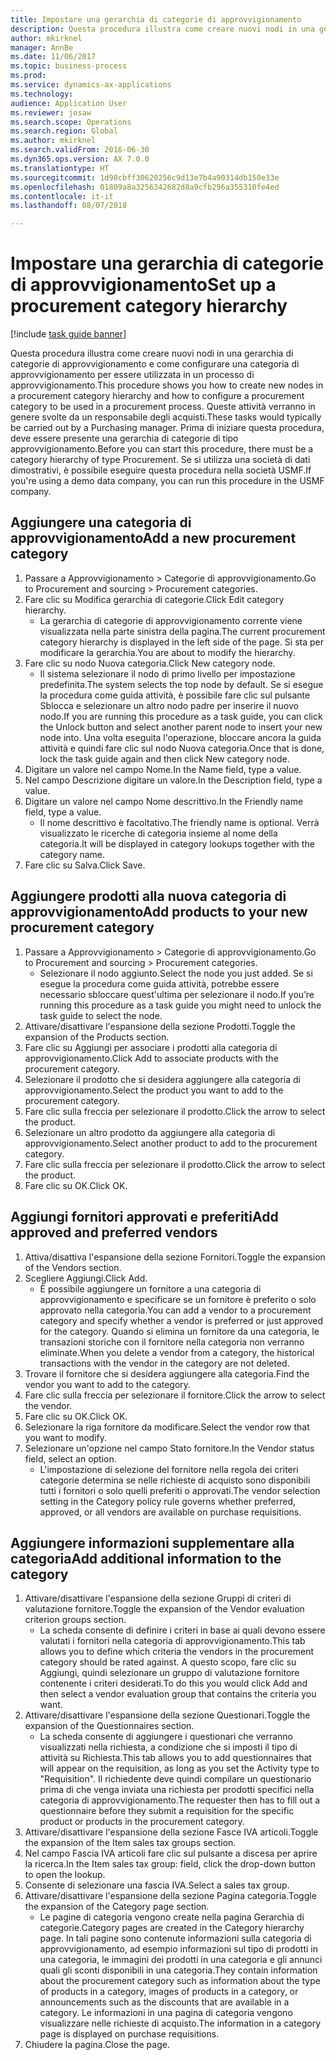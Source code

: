 ```yaml
--- 
title: Impostare una gerarchia di categorie di approvvigionamento
description: Questa procedura illustra come creare nuovi nodi in una gerarchia di categorie di approvvigionamento e come configurare una categoria di approvvigionamento per essere utilizzata in un processo di approvvigionamento.
author: mkirknel
manager: AnnBe
ms.date: 11/06/2017
ms.topic: business-process
ms.prod: 
ms.service: dynamics-ax-applications
ms.technology: 
audience: Application User
ms.reviewer: josaw
ms.search.scope: Operations
ms.search.region: Global
ms.author: mkirknel
ms.search.validFrom: 2016-06-30
ms.dyn365.ops.version: AX 7.0.0
ms.translationtype: HT
ms.sourcegitcommit: 1d98cbff30620256c9d13e7b4a90314db150e33e
ms.openlocfilehash: 01809a8a3256342682d8a9cfb296a355310fe4ed
ms.contentlocale: it-it
ms.lasthandoff: 08/07/2018

---
```

# <a name="set-up-a-procurement-category-hierarchy"></a><span data-ttu-id="c6cad-103">Impostare una gerarchia di categorie di approvvigionamento</span><span class="sxs-lookup"><span data-stu-id="c6cad-103">Set up a procurement category hierarchy</span></span>

[!include [task guide banner](../../includes/task-guide-banner.md)]

<span data-ttu-id="c6cad-104">Questa procedura illustra come creare nuovi nodi in una gerarchia di categorie di approvvigionamento e come configurare una categoria di approvvigionamento per essere utilizzata in un processo di approvvigionamento.</span><span class="sxs-lookup"><span data-stu-id="c6cad-104">This procedure shows you how to create new nodes in a procurement category hierarchy and how to configure a procurement category to be used in a procurement process.</span></span> <span data-ttu-id="c6cad-105">Queste attività verranno in genere svolte da un responsabile degli acquisti.</span><span class="sxs-lookup"><span data-stu-id="c6cad-105">These tasks would typically be carried out by a Purchasing manager.</span></span> <span data-ttu-id="c6cad-106">Prima di iniziare questa procedura, deve essere presente una gerarchia di categorie di tipo approvvigionamento.</span><span class="sxs-lookup"><span data-stu-id="c6cad-106">Before you can start this procedure, there must be a category hierarchy of type Procurement.</span></span> <span data-ttu-id="c6cad-107">Se si utilizza una società di dati dimostrativi, è possibile eseguire questa procedura nella società USMF.</span><span class="sxs-lookup"><span data-stu-id="c6cad-107">If you're using a demo data company, you can run this procedure in the USMF company.</span></span>


## <a name="add-a-new-procurement-category"></a><span data-ttu-id="c6cad-108">Aggiungere una categoria di approvvigionamento</span><span class="sxs-lookup"><span data-stu-id="c6cad-108">Add a new procurement category</span></span>
1. <span data-ttu-id="c6cad-109">Passare a Approvvigionamento > Categorie di approvvigionamento.</span><span class="sxs-lookup"><span data-stu-id="c6cad-109">Go to Procurement and sourcing > Procurement categories.</span></span>
2. <span data-ttu-id="c6cad-110">Fare clic su Modifica gerarchia di categorie.</span><span class="sxs-lookup"><span data-stu-id="c6cad-110">Click Edit category hierarchy.</span></span>
    * <span data-ttu-id="c6cad-111">La gerarchia di categorie di approvvigionamento corrente viene visualizzata nella parte sinistra della pagina.</span><span class="sxs-lookup"><span data-stu-id="c6cad-111">The current procurement category hierarchy is displayed in the left side of the page.</span></span> <span data-ttu-id="c6cad-112">Si sta per modificare la gerarchia.</span><span class="sxs-lookup"><span data-stu-id="c6cad-112">You  are about to modify the hierarchy.</span></span>  
3. <span data-ttu-id="c6cad-113">Fare clic su nodo Nuova categoria.</span><span class="sxs-lookup"><span data-stu-id="c6cad-113">Click New category node.</span></span>
    * <span data-ttu-id="c6cad-114">Il sistema selezionare il nodo di primo livello per impostazione predefinita.</span><span class="sxs-lookup"><span data-stu-id="c6cad-114">The system selects the top node by default.</span></span> <span data-ttu-id="c6cad-115">Se si esegue la procedura come guida attività, è possibile fare clic sul pulsante Sblocca e selezionare un altro nodo padre per inserire il nuovo nodo.</span><span class="sxs-lookup"><span data-stu-id="c6cad-115">If you are running this procedure as a task guide, you can click the Unlock button and select another parent node to insert your new node into.</span></span> <span data-ttu-id="c6cad-116">Una volta eseguita l'operazione, bloccare ancora la guida attività e quindi fare clic sul nodo Nuova categoria.</span><span class="sxs-lookup"><span data-stu-id="c6cad-116">Once that is done, lock the task guide again and then click New category node.</span></span>  
4. <span data-ttu-id="c6cad-117">Digitare un valore nel campo Nome.</span><span class="sxs-lookup"><span data-stu-id="c6cad-117">In the Name field, type a value.</span></span>
5. <span data-ttu-id="c6cad-118">Nel campo Descrizione digitare un valore.</span><span class="sxs-lookup"><span data-stu-id="c6cad-118">In the Description field, type a value.</span></span>
6. <span data-ttu-id="c6cad-119">Digitare un valore nel campo Nome descrittivo.</span><span class="sxs-lookup"><span data-stu-id="c6cad-119">In the Friendly name field, type a value.</span></span>
    * <span data-ttu-id="c6cad-120">Il nome descrittivo è facoltativo.</span><span class="sxs-lookup"><span data-stu-id="c6cad-120">The friendly name is optional.</span></span> <span data-ttu-id="c6cad-121">Verrà visualizzato le ricerche di categoria insieme al nome della categoria.</span><span class="sxs-lookup"><span data-stu-id="c6cad-121">It will be displayed in category lookups together with the category name.</span></span>  
7. <span data-ttu-id="c6cad-122">Fare clic su Salva.</span><span class="sxs-lookup"><span data-stu-id="c6cad-122">Click Save.</span></span>

## <a name="add-products-to-your-new-procurement-category"></a><span data-ttu-id="c6cad-123">Aggiungere prodotti alla nuova categoria di approvvigionamento</span><span class="sxs-lookup"><span data-stu-id="c6cad-123">Add products to your new procurement category</span></span>
1. <span data-ttu-id="c6cad-124">Passare a Approvvigionamento > Categorie di approvvigionamento.</span><span class="sxs-lookup"><span data-stu-id="c6cad-124">Go to Procurement and sourcing > Procurement categories.</span></span>
    * <span data-ttu-id="c6cad-125">Selezionare il nodo aggiunto.</span><span class="sxs-lookup"><span data-stu-id="c6cad-125">Select the node you just added.</span></span> <span data-ttu-id="c6cad-126">Se si esegue la procedura come guida attività, potrebbe essere necessario sbloccare quest'ultima per selezionare il nodo.</span><span class="sxs-lookup"><span data-stu-id="c6cad-126">If you’re running this procedure as a task guide you might need to unlock the task guide to select the node.</span></span>  
2. <span data-ttu-id="c6cad-127">Attivare/disattivare l'espansione della sezione Prodotti.</span><span class="sxs-lookup"><span data-stu-id="c6cad-127">Toggle the expansion of the Products section.</span></span>
3. <span data-ttu-id="c6cad-128">Fare clic su Aggiungi per associare i prodotti alla categoria di approvvigionamento.</span><span class="sxs-lookup"><span data-stu-id="c6cad-128">Click Add to associate products with the procurement category.</span></span>
4. <span data-ttu-id="c6cad-129">Selezionare il prodotto che si desidera aggiungere alla categoria di approvvigionamento.</span><span class="sxs-lookup"><span data-stu-id="c6cad-129">Select the product you want to add to the procurement category.</span></span>
5. <span data-ttu-id="c6cad-130">Fare clic sulla freccia per selezionare il prodotto.</span><span class="sxs-lookup"><span data-stu-id="c6cad-130">Click the arrow to select the product.</span></span>
6. <span data-ttu-id="c6cad-131">Selezionare un altro prodotto da aggiungere alla categoria di approvvigionamento.</span><span class="sxs-lookup"><span data-stu-id="c6cad-131">Select another product to add to the procurement category.</span></span>
7. <span data-ttu-id="c6cad-132">Fare clic sulla freccia per selezionare il prodotto.</span><span class="sxs-lookup"><span data-stu-id="c6cad-132">Click the arrow to select the product.</span></span>
8. <span data-ttu-id="c6cad-133">Fare clic su OK.</span><span class="sxs-lookup"><span data-stu-id="c6cad-133">Click OK.</span></span>

## <a name="add-approved-and-preferred-vendors"></a><span data-ttu-id="c6cad-134">Aggiungi fornitori approvati e preferiti</span><span class="sxs-lookup"><span data-stu-id="c6cad-134">Add approved and preferred vendors</span></span>
1. <span data-ttu-id="c6cad-135">Attiva/disattiva l'espansione della sezione Fornitori.</span><span class="sxs-lookup"><span data-stu-id="c6cad-135">Toggle the expansion of the Vendors section.</span></span>
2. <span data-ttu-id="c6cad-136">Scegliere Aggiungi.</span><span class="sxs-lookup"><span data-stu-id="c6cad-136">Click Add.</span></span>
    * <span data-ttu-id="c6cad-137">È possibile aggiungere un fornitore a una categoria di approvvigionamento e specificare se un fornitore è preferito o solo approvato nella categoria.</span><span class="sxs-lookup"><span data-stu-id="c6cad-137">You can add a vendor to a procurement category and specify whether a vendor is preferred or just approved for the category.</span></span> <span data-ttu-id="c6cad-138">Quando si elimina un fornitore da una categoria, le transazioni storiche con il fornitore nella categoria non verranno eliminate.</span><span class="sxs-lookup"><span data-stu-id="c6cad-138">When you delete a vendor from a category, the historical transactions with the vendor in the category are not deleted.</span></span>   
3. <span data-ttu-id="c6cad-139">Trovare il fornitore che si desidera aggiungere alla categoria.</span><span class="sxs-lookup"><span data-stu-id="c6cad-139">Find the vendor you want to add to the category.</span></span>
4. <span data-ttu-id="c6cad-140">Fare clic sulla freccia per selezionare il fornitore.</span><span class="sxs-lookup"><span data-stu-id="c6cad-140">Click the arrow to select the vendor.</span></span>
5. <span data-ttu-id="c6cad-141">Fare clic su OK.</span><span class="sxs-lookup"><span data-stu-id="c6cad-141">Click OK.</span></span>
6. <span data-ttu-id="c6cad-142">Selezionare la riga fornitore da modificare.</span><span class="sxs-lookup"><span data-stu-id="c6cad-142">Select the vendor row that you want to modify.</span></span>
7. <span data-ttu-id="c6cad-143">Selezionare un'opzione nel campo Stato fornitore.</span><span class="sxs-lookup"><span data-stu-id="c6cad-143">In the Vendor status field, select an option.</span></span>
    * <span data-ttu-id="c6cad-144">L'impostazione di selezione del fornitore nella regola dei criteri categorie determina se nelle richieste di acquisto sono disponibili tutti i fornitori o solo quelli preferiti o approvati.</span><span class="sxs-lookup"><span data-stu-id="c6cad-144">The vendor selection setting in the Category policy rule governs whether preferred, approved, or all vendors are available on purchase requisitions.</span></span>   

## <a name="add-additional-information-to-the-category"></a><span data-ttu-id="c6cad-145">Aggiungere informazioni supplementare alla categoria</span><span class="sxs-lookup"><span data-stu-id="c6cad-145">Add additional information to the category</span></span>
1. <span data-ttu-id="c6cad-146">Attivare/disattivare l'espansione della sezione Gruppi di criteri di valutazione fornitore.</span><span class="sxs-lookup"><span data-stu-id="c6cad-146">Toggle the expansion of the Vendor evaluation criterion groups section.</span></span>
    * <span data-ttu-id="c6cad-147">La scheda consente di definire i criteri in base ai quali devono essere valutati i fornitori nella categoria di approvvigionamento.</span><span class="sxs-lookup"><span data-stu-id="c6cad-147">This tab allows you to define which criteria the vendors in the procurement category should be rated against.</span></span> <span data-ttu-id="c6cad-148">A questo scopo, fare clic su Aggiungi, quindi selezionare un gruppo di valutazione fornitore contenente i criteri desiderati.</span><span class="sxs-lookup"><span data-stu-id="c6cad-148">To do this you would click Add and then select a vendor evaluation group that contains the criteria you want.</span></span>  
2. <span data-ttu-id="c6cad-149">Attivare/disattivare l'espansione della sezione Questionari.</span><span class="sxs-lookup"><span data-stu-id="c6cad-149">Toggle the expansion of the Questionnaires section.</span></span>
    * <span data-ttu-id="c6cad-150">La scheda consente di aggiungere i questionari che verranno visualizzati nella richiesta, a condizione che si imposti il tipo di attività su Richiesta.</span><span class="sxs-lookup"><span data-stu-id="c6cad-150">This tab allows you to add questionnaires that will appear on the requisition, as long as you set the Activity type to "Requisition".</span></span> <span data-ttu-id="c6cad-151">Il richiedente deve quindi compilare un questionario prima di che venga inviata una richiesta per prodotti specifici nella categoria di approvvigionamento.</span><span class="sxs-lookup"><span data-stu-id="c6cad-151">The requester then has to fill out a questionnaire before they submit a requisition for the specific product or products in the procurement category.</span></span>  
3. <span data-ttu-id="c6cad-152">Attivare/disattivare l'espansione della sezione Fasce IVA articoli.</span><span class="sxs-lookup"><span data-stu-id="c6cad-152">Toggle the expansion of the Item sales tax groups section.</span></span>
4. <span data-ttu-id="c6cad-153">Nel campo Fascia IVA articoli fare clic sul pulsante a discesa per aprire la ricerca.</span><span class="sxs-lookup"><span data-stu-id="c6cad-153">In the Item sales tax group: field, click the drop-down button to open the lookup.</span></span>
5. <span data-ttu-id="c6cad-154">Consente di selezionare una fascia IVA.</span><span class="sxs-lookup"><span data-stu-id="c6cad-154">Select a sales tax group.</span></span>
6. <span data-ttu-id="c6cad-155">Attivare/disattivare l'espansione della sezione Pagina categoria.</span><span class="sxs-lookup"><span data-stu-id="c6cad-155">Toggle the expansion of the Category page section.</span></span>
    * <span data-ttu-id="c6cad-156">Le pagine di categoria vengono create nella pagina Gerarchia di categorie.</span><span class="sxs-lookup"><span data-stu-id="c6cad-156">Category pages are created in the Category hierarchy page.</span></span> <span data-ttu-id="c6cad-157">In tali pagine sono contenute informazioni sulla categoria di approvvigionamento, ad esempio informazioni sul tipo di prodotti in una categoria, le immagini dei prodotti in una categoria e gli annunci quali gli sconti disponibili in una categoria.</span><span class="sxs-lookup"><span data-stu-id="c6cad-157">They contain information about the procurement category such as information about the type of products in a category, images of products in a category, or announcements such as the discounts that are available in a category.</span></span> <span data-ttu-id="c6cad-158">Le informazioni in una pagina di categoria vengono visualizzare nelle richieste di acquisto.</span><span class="sxs-lookup"><span data-stu-id="c6cad-158">The information in a category page is displayed on purchase requisitions.</span></span>  
7. <span data-ttu-id="c6cad-159">Chiudere la pagina.</span><span class="sxs-lookup"><span data-stu-id="c6cad-159">Close the page.</span></span>


